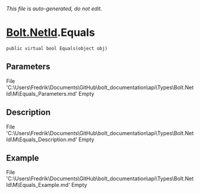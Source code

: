 *This file is auto-generated, do not edit.*

# [Bolt.NetId](Types/Bolt.NetId.md).Equals
`public virtual bool Equals(object obj)`
## Parameters
File 'C:\Users\Fredrik\Documents\GitHub\bolt_documentation\api\Types\Bolt.NetId\M\Equals_Parameters.md' Empty
## Description
File 'C:\Users\Fredrik\Documents\GitHub\bolt_documentation\api\Types\Bolt.NetId\M\Equals_Description.md' Empty
## Example
File 'C:\Users\Fredrik\Documents\GitHub\bolt_documentation\api\Types\Bolt.NetId\M\Equals_Example.md' Empty
